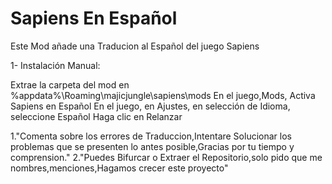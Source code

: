 # Sapiens En Español
Este Mod añade una Traducion al Español del juego Sapiens

1- Instalación Manual:

Extrae la carpeta del mod en %appdata%\Roaming\majicjungle\sapiens\mods
En el juego,Mods, Activa Sapiens en Español
En el juego, en Ajustes, en selección de Idioma, seleccione Español
Haga clic en Relanzar


1."Comenta sobre los errores de Traduccion,Intentare Solucionar los problemas que se presenten lo antes posible,Gracias por tu tiempo y comprension."
2."Puedes Bifurcar o Extraer el Repositorio,solo pido que me nombres,menciones,Hagamos crecer este proyecto"
